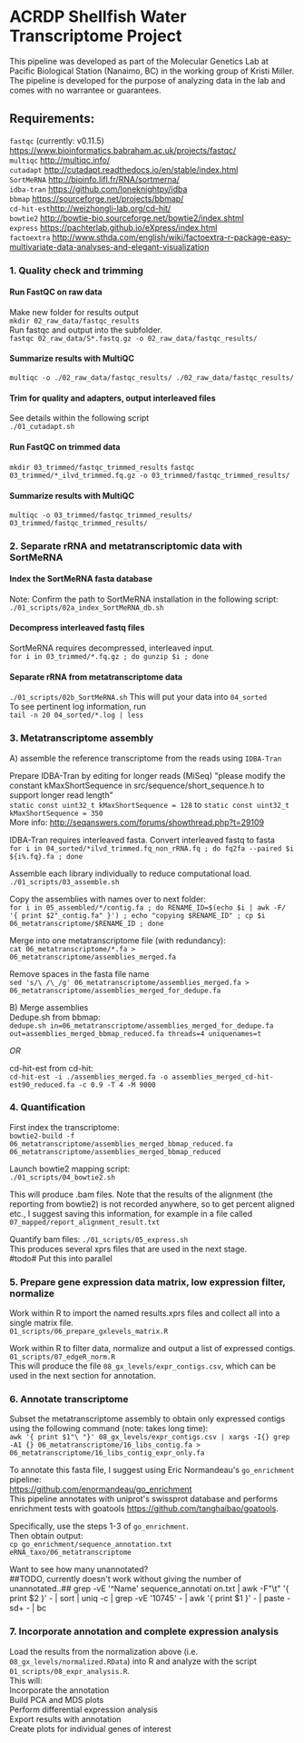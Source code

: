 # ACRDP Shellfish Water Transcriptome Project #
This pipeline was developed as part of the Molecular Genetics Lab at Pacific Biological Station (Nanaimo, BC) in the working group of Kristi Miller. The pipeline is developed for the purpose of analyzing data in the lab and comes with no warrantee or guarantees.   

## Requirements:
`fastqc` (currently: v0.11.5) https://www.bioinformatics.babraham.ac.uk/projects/fastqc/     
`multiqc`   http://multiqc.info/     
`cutadapt`  http://cutadapt.readthedocs.io/en/stable/index.html        
`SortMeRNA` http://bioinfo.lifl.fr/RNA/sortmerna/    
`idba-tran` https://github.com/loneknightpy/idba     
`bbmap`     https://sourceforge.net/projects/bbmap/    
`cd-hit-est`http://weizhongli-lab.org/cd-hit/     
`bowtie2`   http://bowtie-bio.sourceforge.net/bowtie2/index.shtml     
`express`   https://pachterlab.github.io/eXpress/index.html      
`factoextra` http://www.sthda.com/english/wiki/factoextra-r-package-easy-multivariate-data-analyses-and-elegant-visualization

### 1. Quality check and trimming
#### Run FastQC on raw data   
Make new folder for results output    
`mkdir 02_raw_data/fastqc_results`    
Run fastqc and output into the subfolder.   
`fastqc 02_raw_data/S*.fastq.gz -o 02_raw_data/fastqc_results/`    

#### Summarize results with MultiQC
`multiqc -o ./02_raw_data/fastqc_results/ ./02_raw_data/fastqc_results/`   

#### Trim for quality and adapters, output interleaved files 
See details within the following script    
`./01_cutadapt.sh`

#### Run FastQC on trimmed data 
`mkdir 03_trimmed/fastqc_trimmed_results`
`fastqc 03_trimmed/*_ilvd_trimmed.fq.gz -o 03_trimmed/fastqc_trimmed_results/`

#### Summarize results with MultiQC
`multiqc -o 03_trimmed/fastqc_trimmed_results/ 03_trimmed/fastqc_trimmed_results/`     


### 2. Separate rRNA and metatranscriptomic data with SortMeRNA
#### Index the SortMeRNA fasta database
Note: Confirm the path to SortMeRNA installation in the following script:        
`./01_scripts/02a_index_SortMeRNA_db.sh`

#### Decompress interleaved fastq files
SortMeRNA requires decompressed, interleaved input.    
`for i in 03_trimmed/*.fq.gz ; do gunzip $i ; done`

#### Separate rRNA from metatranscriptome data
`./01_scripts/02b_SortMeRNA.sh`
This will put your data into `04_sorted`   
To see pertinent log information, run    
`tail -n 20 04_sorted/*.log | less`

### 3. Metatranscriptome assembly
A) assemble the reference transcriptome from the reads using `IDBA-Tran`    

Prepare IDBA-Tran by editing for longer reads (MiSeq)
"please modify the constant kMaxShortSequence in src/sequence/short_sequence.h to support longer read length"      
`static const uint32_t kMaxShortSequence = 128` to `static const uint32_t kMaxShortSequence = 350`    
More info: http://seqanswers.com/forums/showthread.php?t=29109

IDBA-Tran requires interleaved fasta. Convert interleaved fastq to fasta    
`for i in 04_sorted/*ilvd_trimmed.fq_non_rRNA.fq ; do fq2fa --paired $i ${i%.fq}.fa ; done`    

Assemble each library individually to reduce computational load.   
`./01_scripts/03_assemble.sh`

Copy the assemblies with names over to next folder:   
`for i in 05_assembled/*/contig.fa ; do RENAME_ID=$(echo $i | awk -F/ '{ print $2"_contig.fa" }') ; echo "copying $RENAME_ID" ; cp $i 06_metatranscriptome/$RENAME_ID ; done`

Merge into one metatranscriptome file (with redundancy):    
`cat 06_metatranscriptome/*.fa > 06_metatranscriptome/assemblies_merged.fa`

Remove spaces in the fasta file name     
`sed 's/\ /\_/g' 06_metatranscriptome/assemblies_merged.fa > 06_metatranscriptome/assemblies_merged_for_dedupe.fa`

B) Merge assemblies    
Dedupe.sh from bbmap:   
`dedupe.sh in=06_metatranscriptome/assemblies_merged_for_dedupe.fa out=assemblies_merged_bbmap_reduced.fa threads=4 uniquenames=t`

*OR*   

cd-hit-est from cd-hit:    
`cd-hit-est -i ./assemblies_merged.fa -o assemblies_merged_cd-hit-est90_reduced.fa -c 0.9 -T 4 -M 9000`

### 4. Quantification
First index the transcriptome:   
`bowtie2-build -f 06_metatranscriptome/assemblies_merged_bbmap_reduced.fa 06_metatranscriptome/assemblies_merged_bbmap_reduced`    

Launch bowtie2 mapping script:   
`./01_scripts/04_bowtie2.sh`    

This will produce .bam files. Note that the results of the alignment (the reporting from bowtie2) is not recorded anywhere, so to get percent aligned etc., I suggest saving this information, for example in a file called `07_mapped/report_alignment_result.txt`      

Quantify bam files:
`./01_scripts/05_express.sh`    
This produces several xprs files that are used in the next stage.  
#todo# Put this into parallel


### 5. Prepare gene expression data matrix, low expression filter, normalize
Work within R to import the named results.xprs files and collect all into a single matrix file.   
`01_scripts/06_prepare_gxlevels_matrix.R`   

Work within R to filter data, normalize and output a list of expressed contigs.     
`01_scripts/07_edgeR_norm.R`    
This will produce the file `08_gx_levels/expr_contigs.csv`, which can be used in the next section for annotation.   

### 6. Annotate transcriptome
Subset the metatranscriptome assembly to obtain only expressed contigs using the following command (note: takes long time):    
`awk '{ print $1"\ "}' 08_gx_levels/expr_contigs.csv | xargs -I{} grep -A1 {} 06_metatranscriptome/16_libs_contig.fa > 06_metatranscriptome/16_libs_contig_expr_only.fa`    

To annotate this fasta file, I suggest using Eric Normandeau's `go_enrichment` pipeline:    
https://github.com/enormandeau/go_enrichment    
This pipeline annotates with uniprot's swissprot database and performs enrichment tests with goatools https://github.com/tanghaibao/goatools.    

Specifically, use the steps 1-3 of `go_enrichment`.     
Then obtain output:    
`cp go_enrichment/sequence_annotation.txt eRNA_taxo/06_metatranscriptome`       

Want to see how many unannotated?   
##TODO, currently doesn't work without giving the number of unannotated..##
grep -vE '^Name' sequence_annotati
on.txt | awk -F"\t" '{ print $2 }' - | sort | uniq -c | grep -vE '10745' - | awk '{ print $1 }' - | paste -sd+ - | bc   


### 7. Incorporate annotation and complete expression analysis
Load the results from the normalization above (i.e. `08_gx_levels/normalized.RData`) into R and analyze with the script `01_scripts/08_expr_analysis.R`.    
This will:     
Incorporate the annotation     
Build PCA and MDS plots      
Perform differential expression analysis    
Export results with annotation     
Create plots for individual genes of interest       

